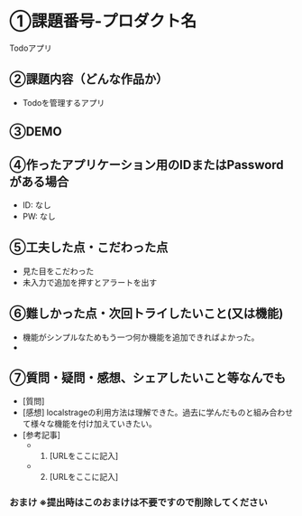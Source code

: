 # ①課題番号-プロダクト名

Todoアプリ

## ②課題内容（どんな作品か）

- Todoを管理するアプリ

## ③DEMO

## ④作ったアプリケーション用のIDまたはPasswordがある場合

- ID: なし
- PW: なし

## ⑤工夫した点・こだわった点

- 見た目をこだわった
- 未入力で追加を押すとアラートを出す

## ⑥難しかった点・次回トライしたいこと(又は機能)

- 機能がシンプルなためもう一つ何か機能を追加できればよかった。
- 

## ⑦質問・疑問・感想、シェアしたいこと等なんでも

- [質問]
- [感想] localstrageの利用方法は理解できた。過去に学んだものと組み合わせて様々な機能を付け加えていきたい。
- [参考記事]
  - 1. [URLをここに記入]
  - 2. [URLをここに記入]

### おまけ ※提出時はこのおまけは不要ですので削除してください
